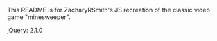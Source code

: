 This README is for ZacharyRSmith's JS recreation of the classic video game "minesweeper".

jQuery: 2.1.0